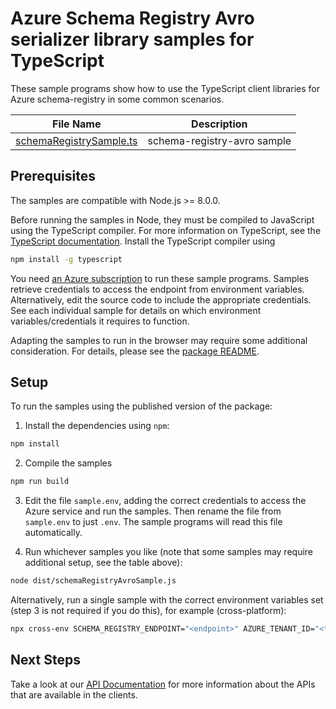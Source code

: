 <!-- The following YAML bit is needed by the docs system to publish the samples online. Uncomment/Update it when the samples can be published publicly -->

<!-- ---
page_type: sample
languages:
  - typescript
products:
  - azure
  - azure-schema-registry-avro
urlFragment: schema-registry-avro-typescript
--- -->

# Azure Schema Registry Avro serializer library samples for TypeScript

These sample programs show how to use the TypeScript client libraries for Azure schema-registry in some common scenarios.

| **File Name**                                   | **Description**             |
| ----------------------------------------------- | --------------------------- |
| [schemaRegistrySample.ts][schemaregistrysample] | schema-registry-avro sample |

## Prerequisites

The samples are compatible with Node.js >= 8.0.0.

Before running the samples in Node, they must be compiled to JavaScript using the TypeScript compiler. For more information on TypeScript, see the [TypeScript documentation][typescript]. Install the TypeScript compiler using

```bash
npm install -g typescript
```

You need [an Azure subscription][freesub] to run these sample programs. Samples retrieve credentials to access the endpoint from environment variables. Alternatively, edit the source code to include the appropriate credentials. See each individual sample for details on which environment variables/credentials it requires to function.

Adapting the samples to run in the browser may require some additional consideration. For details, please see the [package README][package].

## Setup

To run the samples using the published version of the package:

1. Install the dependencies using `npm`:

```bash
npm install
```

2. Compile the samples

```bash
npm run build
```

3. Edit the file `sample.env`, adding the correct credentials to access the Azure service and run the samples. Then rename the file from `sample.env` to just `.env`. The sample programs will read this file automatically.

4. Run whichever samples you like (note that some samples may require additional setup, see the table above):

```bash
node dist/schemaRegistryAvroSample.js
```

Alternatively, run a single sample with the correct environment variables set (step 3 is not required if you do this), for example (cross-platform):

```bash
npx cross-env SCHEMA_REGISTRY_ENDPOINT="<endpoint>" AZURE_TENANT_ID="<tenant id>" AZURE_CLIENT_ID="<client id>" AZURE_CLIENT_SECRET="<secret>" node dist/schemaRegistrySample.js
```

## Next Steps

Take a look at our [API Documentation][apiref] for more information about the APIs that are available in the clients.

[schemaregistrysample]: https://github.com/Azure/azure-sdk-for-js/tree/master/sdk/schemaregistry/schema-registry-avro/samples/typescript/src/schemaRegistryAvroSample.ts
[apiref]: https://docs.microsoft.com/javascript/api
[freesub]: https://azure.microsoft.com/free/
[package]: https://github.com/Azure/azure-sdk-for-js/blob/master/sdk/schemaregistry/schema-registry-avro/README.md
[typescript]: https://www.typescriptlang.org/docs/home.html
